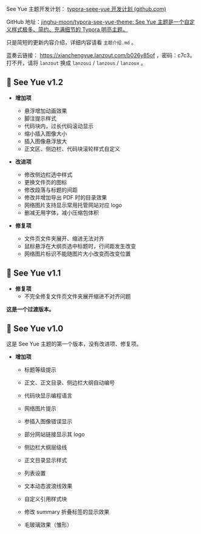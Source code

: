See Yue 主题开发计划： [typora-seee-yue 开发计划 (github.com)](https://github.com/users/jinghu-moon/projects/1/views/1)

GitHub 地址：[jinghu-moon/typora-see-yue-theme: See Yue 主题是一个自定义样式极多、简约、充满细节的 Typora 明亮主题。](https://github.com/jinghu-moon/typora-see-yue-theme)

只是简短的更新内容介绍，详细内容请看 `主题介绍.md` 。

蓝奏云链接： https://xianchengyue.lanzout.com/b026y85of ，密码：c7c3。打不开，请将 `lanzout` 换成 `lanzoui` / `lanzous` / `lanzoux` 。

## 🎉 See Yue v1.2
- **增加项**
  - 悬浮增加动画效果
  - 脚注提示样式
  - 代码块内，过长代码滚动显示
  - 缩小插入图像大小
  - 插入图像悬浮放大
  - 正文区、侧边栏、代码块滚轮样式自定义

- **改进项**
  - 修改侧边栏选中样式
  - 更换文件页的图标
  - 修改段落与标题的间距
  - 修改并增加导出 PDF 时的目录效果
  - 网络图片支持显示常用托管网站对应 logo
  - 删减无用字体，减小压缩包体积

- **修复项**
  - 文件页文件夹展开、缩进无法对齐
  - 鼠标悬浮在大纲页选中标题时，行间距发生改变
  - 网络图片标识不能随图片大小改变而改变位置

## 🎉 See Yue v1.1
- **修复项**
  - 不完全修复文件页文件夹展开缩进不对齐问题

**这是一个过渡版本。**

## 🎉 See Yue v1.0
这是 See Yue 主题的第一个版本，没有改进项、修复项。

- **增加项**

  - 标题等级提示

  - 正文、正文目录、侧边栏大纲自动编号

  - 代码块显示编程语言

  - 网络图片提示

  - 参插入图像错误显示

  - 部分网站链接显示其 logo

  - 侧边栏大纲层级线

  - 正文目录显示样式

  - 列表设置

  - 文本动态波浪线效果

  - 自定义引用样式块

  - 修改 summary 折叠标签的显示效果

  - 毛玻璃效果（雏形）
